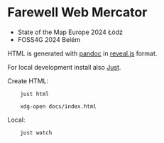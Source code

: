 # Farewell Web Mercator

* State of the Map Europe 2024 Łódź
* FOSS4G 2024 Belém


HTML is generated with [pandoc](https://pandoc.org/MANUAL.html#slide-shows) in [reveal.js](https://revealjs.com/) format.

For local development install also [Just](https://github.com/casey/just#readme).

Create HTML:

        just html

        xdg-open docs/index.html

Local:

        just watch
